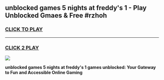 
## unblocked games 5 nights at freddy's 1 - Play Unblocked Gmaes & Free #rzhoh
<h3>
<a href="https://news.freeplayer.one?title=unblocked_games_5_nights_at_freddy's_1&ref=03M">CLICK TO PLAY</a></h3>
<hr>

<h3>
<a href="https://news.freeplayer.one?title=unblocked_games_5_nights_at_freddy's_1&ref=03M">CLICK 2 PLAY</a>
  
</h3>

<a href="https://news.freeplayer.one?title=unblocked_games_5_nights_at_freddy's_1&ref=03M"><img src="https://clearcache.store/games.png"></a>


**unblocked games 5 nights at freddy's 1 games unblocked: Your Gateway to Fun and Accessible Online Gaming**
